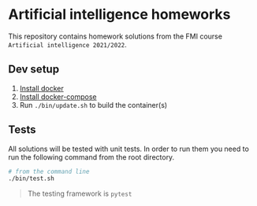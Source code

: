# Artificial intelligence homeworks

This repository contains homework solutions from the FMI
course `Artificial intelligence 2021/2022`.

## Dev setup

1. [Install docker](https://docs.docker.com/engine/install/ubuntu/)
2. [Install docker-compose](https://docs.docker.com/compose/install/)
3. Run `./bin/update.sh` to build the container(s)

## Tests

All solutions will be tested with unit tests. In order to run them you need to run the
following command from the root directory.

```bash
# from the command line
./bin/test.sh
```

> The testing framework is `pytest`
